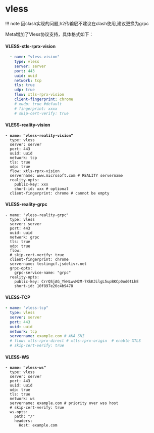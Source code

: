 # vless

!!! note
    因clash实现的问题,h2传输层不建议在clash使用,建议更换为grpc
    

Meta增加了Vless协议支持，具体格式如下：

#### VLESS-xtls-rprx-vision

```yaml
  - name: "vless-vision"
    type: vless
    server: server
    port: 443
    uuid: uuid
    network: tcp
    tls: true
    udp: true
    flow: xtls-rprx-vision 
    client-fingerprint: chrome
    # xudp: true #default
    # fingerprint: xxxx
    # skip-cert-verify: true
```

#### **VLESS-reality-vision**

<pre class="language-yaml"><code class="lang-yaml"><strong>- name: "vless-reality-vision"
</strong>  type: vless
  server: server
  port: 443
  uuid: uuid
  network: tcp
  tls: true
  udp: true
  flow: xtls-rprx-vision
  servername: www.microsoft.com # REALITY servername
  reality-opts:
    public-key: xxx
    short-id: xxx # optional
  client-fingerprint: chrome # cannot be empty
</code></pre>

#### **VLESS-reality-grpc**

```
- name: "vless-reality-grpc"
  type: vless
  server: server
  port: 443
  uuid: uuid
  network: grpc
  tls: true
  udp: true
  flow:
  # skip-cert-verify: true
  client-fingerprint: chrome
  servername: testingcf.jsdelivr.net
  grpc-opts:
    grpc-service-name: "grpc"
  reality-opts:
    public-key: CrrQSjAG_YkHLwvM2M-7XkKJilgL5upBKCp0od0tLhE
    short-id: 10f897e26c4b9478
```

#### VLESS-TCP

```yaml
- name: "vless-tcp"
  type: vless
  server: server
  port: 443
  uuid: uuid
  network: tcp
  servername: example.com # AKA SNI
  # flow: xtls-rprx-direct # xtls-rprx-origin  # enable XTLS
  # skip-cert-verify: true

```

#### VLESS-WS



<pre class="language-yaml"><code class="lang-yaml"><strong>- name: "vless-ws"
</strong>  type: vless
  server: server
  port: 443
  uuid: uuid
  udp: true
  tls: true
  network: ws
  servername: example.com # priority over wss host
  # skip-cert-verify: true
  ws-opts:
    path: "/"
    headers:
      Host: example.com
</code></pre>
